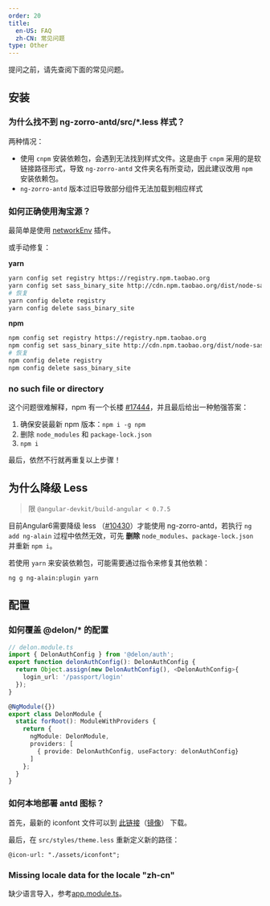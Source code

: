 ```yaml
---
order: 20
title:
  en-US: FAQ
  zh-CN: 常见问题
type: Other
---
```


提问之前，请先查阅下面的常见问题。


## 安装

### 为什么找不到 ng-zorro-antd/src/*.less 样式？

两种情况：

- 使用 `cnpm` 安装依赖包，会遇到无法找到样式文件。这是由于 `cnpm` 采用的是软链接路径形式，导致 `ng-zorro-antd` 文件夹名有所变动，因此建议改用 `npm` 安装依赖包。
- `ng-zorro-antd` 版本过旧导致部分组件无法加载到相应样式

### 如何正确使用淘宝源？

最简单是使用 [networkEnv](/cli/plugin#networkEnv) 插件。

或手动修复：

**yarn**

```bash
yarn config set registry https://registry.npm.taobao.org
yarn config set sass_binary_site http://cdn.npm.taobao.org/dist/node-sass
# 恢复
yarn config delete registry
yarn config delete sass_binary_site
```

**npm**

```bash
npm config set registry https://registry.npm.taobao.org
npm config set sass_binary_site http://cdn.npm.taobao.org/dist/node-sass
# 恢复
npm config delete registry
npm config delete sass_binary_site
```

### no such file or directory

这个问题很难解释，npm 有一个长楼 [#17444](https://github.com/npm/npm/issues/17444#issuecomment-393761515)，并且最后给出一种勉强答案：

1. 确保安装最新 npm 版本：`npm i -g npm`
2. 删除 `node_modules` 和 `package-lock.json`
3. `npm i`

最后，依然不行就再重复以上步骤！

## 为什么降级 Less

> 限 `@angular-devkit/build-angular < 0.7.5`

目前Angular6需要降级 less （[#10430](https://github.com/angular/angular-cli/issues/10430)）才能使用 ng-zorro-antd，若执行 `ng add ng-alain` 过程中依然无效，可先 **删除** `node_modules`、`package-lock.json` 并重新 `npm i`。

若使用 `yarn` 来安装依赖包，可能需要通过指令来修复其他依赖：

```bash
ng g ng-alain:plugin yarn
```

## 配置

### 如何覆盖 @delon/* 的配置

```ts
// delon.module.ts
import { DelonAuthConfig } from '@delon/auth';
export function delonAuthConfig(): DelonAuthConfig {
  return Object.assign(new DelonAuthConfig(), <DelonAuthConfig>{
    login_url: '/passport/login'
  });
}

@NgModule({})
export class DelonModule {
  static forRoot(): ModuleWithProviders {
    return {
      ngModule: DelonModule,
      providers: [
        { provide: DelonAuthConfig, useFactory: delonAuthConfig}
      ]
    };
  }
}
```

### 如何本地部署 antd 图标？

首先，最新的 iconfont 文件可以到 [此链接](https://ant.design/docs/spec/download-cn)（[镜像](http://ant-design.gitee.io/docs/spec/download-cn)） 下载。

最后，在 `src/styles/theme.less` 重新定义新的路径：

```less
@icon-url: "./assets/iconfont";
```

### Missing locale data for the locale "zh-cn"

缺少语言导入，参考[app.module.ts](https://github.com/ng-alain/ng-alain/blob/master/src/app/app.module.ts#L20-L22)。
